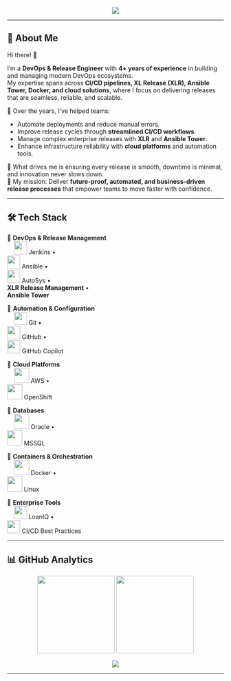 <p align="center">
  <img src="https://capsule-render.vercel.app/api?type=waving&height=180&color=0:00F7FF,100:4B0082&text=Meraj%20Pathan&fontSize=48&fontColor=ffffff&fontAlignY=35" />
</p>

---

## 🌌 About Me  

Hi there! 👋  

I’m a **DevOps & Release Engineer** with **4+ years of experience** in building and managing modern DevOps ecosystems.  
My expertise spans across **CI/CD pipelines, XL Release (XLR), Ansible Tower, Docker, and cloud solutions**, where I focus on delivering releases that are seamless, reliable, and scalable.  

🔧 Over the years, I’ve helped teams:  
- Automate deployments and reduce manual errors.  
- Improve release cycles through **streamlined CI/CD workflows**.  
- Manage complex enterprise releases with **XLR** and **Ansible Tower**.  
- Enhance infrastructure reliability with **cloud platforms** and automation tools.  

🚀 What drives me is ensuring every release is smooth, downtime is minimal, and innovation never slows down.  
🎯 My mission: Deliver **future-proof, automated, and business-driven release processes** that empower teams to move faster with confidence.  


---
## 🛠️ Tech Stack  

🔹 **DevOps & Release Management**  
&nbsp;&nbsp;&nbsp;&nbsp;<img src="https://cdn.jsdelivr.net/gh/devicons/devicon/icons/jenkins/jenkins-original.svg" height="30" /> Jenkins •  
<img src="https://img.icons8.com/color/48/ansible.png" height="30" /> Ansible •  
<img src="https://img.icons8.com/external-flat-juicy-fish/60/external-automation-devops-flat-flat-juicy-fish.png" height="30" /> AutoSys •  
**XLR Release Management** •  
**Ansible Tower**

🔹 **Automation & Configuration**  
&nbsp;&nbsp;&nbsp;&nbsp;<img src="https://cdn.jsdelivr.net/gh/devicons/devicon/icons/git/git-original.svg" height="30" /> Git •  
<img src="https://github.githubassets.com/images/modules/logos_page/GitHub-Mark.png" height="30" /> GitHub •  
<img src="https://img.icons8.com/?size=48&id=8qW6zV2HFhD2&format=png" height="30" /> GitHub Copilot  

🔹 **Cloud Platforms**  
&nbsp;&nbsp;&nbsp;&nbsp;<img src="https://cdn.jsdelivr.net/gh/devicons/devicon/icons/amazonwebservices/amazonwebservices-original.svg" height="35" /> AWS •  
<img src="https://cdn.jsdelivr.net/gh/devicons/devicon/icons/openshift/openshift-original.svg" height="35" /> OpenShift  

🔹 **Databases**  
&nbsp;&nbsp;&nbsp;&nbsp;<img src="https://cdn.jsdelivr.net/gh/devicons/devicon/icons/oracle/oracle-original.svg" height="35" /> Oracle •  
<img src="https://cdn.jsdelivr.net/gh/devicons/devicon/icons/microsoftsqlserver/microsoftsqlserver-plain.svg" height="35" /> MSSQL  

🔹 **Containers & Orchestration**  
&nbsp;&nbsp;&nbsp;&nbsp;<img src="https://cdn.jsdelivr.net/gh/devicons/devicon/icons/docker/docker-original.svg" height="35" /> Docker •  
<img src="https://cdn.jsdelivr.net/gh/devicons/devicon/icons/linux/linux-original.svg" height="35" /> Linux  

🔹 **Enterprise Tools**  
&nbsp;&nbsp;&nbsp;&nbsp;<img src="https://img.icons8.com/fluency/48/settings-3.png" height="30" /> LoanIQ •  
<img src="https://img.icons8.com/color/48/continuous-integration.png" height="30" /> CI/CD Best Practices  

---

## 📊 GitHub Analytics

<p align="center">
  <img src="https://github-readme-stats.vercel.app/api?username=merajpathanAK&show_icons=true&theme=tokyonight&hide_border=true&bg_color=0D1117&border_radius=15&count_private=true" height="180" />
  <img src="https://github-readme-streak-stats.herokuapp.com?user=merajpathanAK&theme=tokyonight&hide_border=true&background=0D1117&border_radius=15" height="180" />
</p>

<p align="center">
  <img src="https://github-readme-activity-graph.vercel.app/graph?username=merajpathanAK&theme=react-dark&hide_border=true&bg_color=0D1117&radius=15" />
</p>


---




